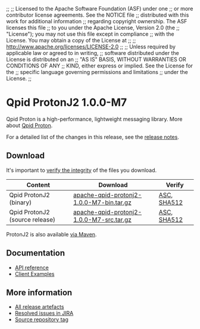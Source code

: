 ;;
;; Licensed to the Apache Software Foundation (ASF) under one
;; or more contributor license agreements.  See the NOTICE file
;; distributed with this work for additional information
;; regarding copyright ownership.  The ASF licenses this file
;; to you under the Apache License, Version 2.0 (the
;; "License"); you may not use this file except in compliance
;; with the License.  You may obtain a copy of the License at
;;
;;   http://www.apache.org/licenses/LICENSE-2.0
;;
;; Unless required by applicable law or agreed to in writing,
;; software distributed under the License is distributed on an
;; "AS IS" BASIS, WITHOUT WARRANTIES OR CONDITIONS OF ANY
;; KIND, either express or implied.  See the License for the
;; specific language governing permissions and limitations
;; under the License.
;;

# Qpid ProtonJ2 1.0.0-M7

Qpid Proton is a high-performance, lightweight messaging library. More
about [Qpid Proton]({{site_url}}/proton/index.html).

For a detailed list of the changes in this release, see the [release
notes](release-notes.html).

## Download

It's important to [verify the
integrity]({{site_url}}/download.html#verify-what-you-download) of
the files you download.

| Content | Download | Verify |
|---------|----------|--------|
| Qpid ProtonJ2 (binary) | [apache-qpid-protonj2-1.0.0-M7-bin.tar.gz](https://archive.apache.org/dist/qpid/protonj2/1.0.0-M7/apache-qpid-protonj2-1.0.0-M7-bin.tar.gz) | [ASC](https://archive.apache.org/dist/qpid/protonj2/1.0.0-M7/apache-qpid-protonj2-1.0.0-M7-bin.tar.gz.asc), [SHA512](https://archive.apache.org/dist/qpid/protonj2/1.0.0-M7/apache-qpid-protonj2-1.0.0-M7-bin.tar.gz.sha512) |
| Qpid ProtonJ2 (source release) | [apache-qpid-protonj2-1.0.0-M7-src.tar.gz](https://archive.apache.org/dist/qpid/protonj2/1.0.0-M7/apache-qpid-protonj2-1.0.0-M7-src.tar.gz) | [ASC](https://archive.apache.org/dist/qpid/protonj2/1.0.0-M7/apache-qpid-protonj2-1.0.0-M7-src.tar.gz.asc), [SHA512](https://archive.apache.org/dist/qpid/protonj2/1.0.0-M7/apache-qpid-protonj2-1.0.0-M7-src.tar.gz.sha512) |

ProtonJ2 is also available [via Maven]({{site_url}}/maven.html).

## Documentation


<div class="two-column" markdown="1">

 - [API reference](api/index.html)
 - [Client Examples](https://github.com/apache/qpid-protonj2/tree/1.0.0-M7/protonj2-client-examples)

</div>


## More information

 - [All release artefacts](https://archive.apache.org/dist/qpid/protonj2/1.0.0-M7)
 - [Resolved issues in JIRA](https://issues.apache.org/jira/issues/?jql=project+%3D+PROTON+AND+fixVersion+%3D+%27protonj2-1.0.0-M7%27+AND+resolution+%3D+%27fixed%27+ORDER+BY+priority+DESC)
 - [Source repository tag](https://gitbox.apache.org/repos/asf?p=qpid-protonj2.git;a=tag;h=1.0.0-M7)

<script type="text/javascript">
  _deferredFunctions.push(function() {
      if ("1.0.0-M7" === "{{current_protonj2_release}}") {
          _modifyCurrentReleaseLinks();
      }
  });
</script>